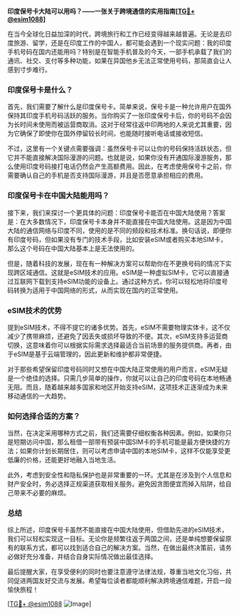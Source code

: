 **印度保号卡大陆可以用吗？——一张关于跨境通信的实用指南[[TG💪+ @esim1088](https://t.me/s/esim1088)]**

在当今全球化日益加深的时代，跨境旅行和工作已经变得越来越普遍。无论是去印度旅游、留学，还是在印度工作的中国人，都可能会遇到一个现实问题：我的印度手机号码在国内还能用吗？特别是在智能手机普及的今天，一部手机承载了我们的通讯、社交、支付等多种功能，如果在异国他乡无法正常使用号码，那简直会让人感到寸步难行。

### 印度保号卡是什么？

首先，我们需要了解什么是印度保号卡。简单来说，保号卡是一种允许用户在国外保持其印度手机号码活跃的服务。当你购买了一张印度保号卡后，你的号码不会因为长时间未使用而被运营商取消。这对于经常往返中印两地的人来说尤其重要，因为它确保了即使你在国外停留较长时间，也能随时接听电话或接收短信。

不过，这里有一个关键点需要强调：虽然保号卡可以让你的号码保持活跃状态，但它并不能直接解决国际漫游的问题。也就是说，如果你没有开通国际漫游服务，那么使用印度号码接打电话仍然会产生高额费用。因此，在考虑使用保号卡之前，你需要确认自己的手机是否支持国际漫游，并且是否愿意承担相应的费用。

### 印度保号卡在中国大陆能用吗？

接下来，我们来探讨一个更具体的问题：印度保号卡能否在中国大陆使用？答案是：在大多数情况下，印度保号卡本身并不能直接在中国大陆使用。这是因为中国大陆的通信网络与印度不同，使用的是不同的频段和技术标准。换句话说，即便你有印度号码，但如果没有专门的技术手段，比如安装eSIM或者购买本地SIM卡，那么这个号码在中国大陆基本上是无法使用的。

但是，随着科技的发展，现在有一种解决方案可以帮助你在不更换号码的情况下实现跨区域通信。这就是eSIM技术的应用。eSIM是一种虚拟SIM卡，它可以直接通过互联网下载到支持eSIM功能的设备上。通过这种方式，你可以轻松地将印度号码转换为适用于中国网络的形式，从而实现在国内的正常使用。

### eSIM技术的优势

提到eSIM技术，不得不提它的诸多优势。首先，eSIM不需要物理实体卡，这不仅减少了携带麻烦，还避免了因丢失或损坏导致的不便。其次，eSIM支持多运营商切换，这意味着你可以根据实际需求选择最适合当前场景的服务提供商。再者，由于eSIM是基于云端管理的，因此更新和维护都非常便捷。

对于那些希望保留印度号码同时又想在中国大陆正常使用的用户而言，eSIM无疑是一个绝佳的选择。只需几步简单的操作，你就可以让自己的印度号码在本地畅通无阻。而且，随着越来越多国家和地区开始支持eSIM，这项技术正逐渐成为未来移动通信的一大趋势。

### 如何选择合适的方案？

当然，在决定采用哪种方式之前，我们还需要仔细权衡各种因素。例如，如果你只是短期访问中国，那么租借一部带有预装中国SIM卡的手机可能是最方便快捷的方法；如果你计划长期居住，则可以考虑申请中国的本地SIM卡，这样不仅能享受更低廉的价格，还能更好地融入当地生活。

此外，考虑到安全性和隐私保护也是非常重要的一环。尤其是在涉及到个人信息和财产安全时，务必选择正规渠道获取相关服务。避免因贪图便宜而掉入陷阱，给自己带来不必要的麻烦。

### 总结

综上所述，印度保号卡虽然不能直接在中国大陆使用，但借助先进的eSIM技术，我们可以轻松实现这一目标。无论你是频繁往返于两国之间，还是单纯想要保留原有的联系方式，都可以找到适合自己的解决方案。当然，在做出最终决策前，请务必做好充分准备，并结合自身实际情况做出最佳选择。

最后提醒大家，在享受便利的同时也要注意遵守法律法规，尊重当地文化习俗，共同促进两国友好交流与发展。希望每位读者都能顺利解决跨境通信难题，开启一段愉快旅程！

[[TG💪+ @esim1088](https://t.me/s/esim1088) ![Image](https://i.postimg.cc/4NQfJmqS/Snipaste-2025-05-13-00-14-12.png)]